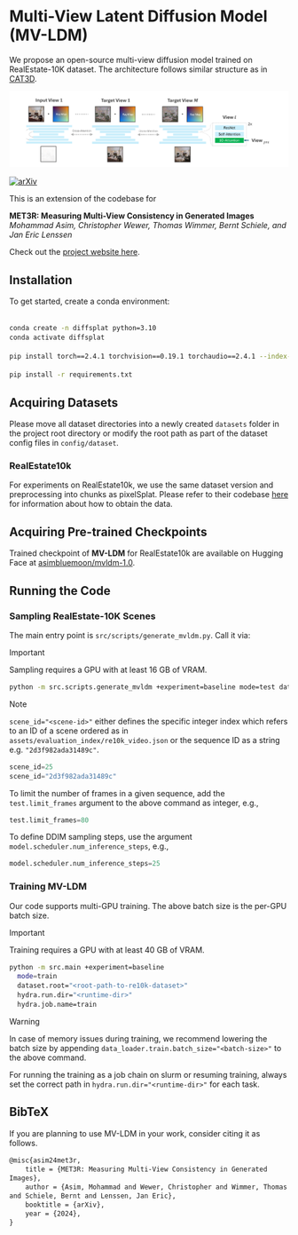# Multi-View Latent Diffusion Model (MV-LDM)

We propose an open-source multi-view diffusion model trained on RealEstate-10K dataset. The architecture follows similar structure as in [CAT3D](https://cat3d.github.io/).

![Alt text](assets/arch/mvldm_arch.png)

[![arXiv](https://img.shields.io/badge/arXiv-2403.16292-b31b1b.svg)](https://arxiv.org/abs/2403.16292)

This is an extension of the codebase for 

**MET3R: Measuring Multi-View Consistency in Generated Images** \
*Mohammad Asim, Christopher Wewer, Thomas Wimmer, Bernt Schiele, and Jan Eric Lenssen*

Check out the [project website here](https://geometric-rl.mpi-inf.mpg.de/met3r/).


## Installation

To get started, create a conda environment:

```bash

conda create -n diffsplat python=3.10
conda activate diffsplat

pip install torch==2.4.1 torchvision==0.19.1 torchaudio==2.4.1 --index-url https://download.pytorch.org/whl/cu118

pip install -r requirements.txt

```

## Acquiring Datasets
Please move all dataset directories into a newly created `datasets` folder in the project root directory or modify the root path as part of the dataset config files in `config/dataset`.

### RealEstate10k
For experiments on RealEstate10k, we use the same dataset version and preprocessing into chunks as pixelSplat. Please refer to their codebase [here](https://github.com/dcharatan/pixelsplat#acquiring-datasets) for information about how to obtain the data.

## Acquiring Pre-trained Checkpoints

Trained checkpoint of **MV-LDM** for RealEstate10k are available on Hugging Face at [asimbluemoon/mvldm-1.0](https://huggingface.co/asimbluemoon/mvldm-1.0/tree/main).

## Running the Code

### Sampling RealEstate-10K Scenes

The main entry point is `src/scripts/generate_mvldm.py`. Call it via:

> [!IMPORTANT] 
> Sampling requires a GPU with at least 16 GB of VRAM.

```bash
python -m src.scripts.generate_mvldm +experiment=baseline mode=test dataset.root="<root-path-to-re10k-dataset>" scene_id="<scene-id>" checkpointing.load="<path-to-checkpoint>" dataset/view_sampler=evaluation dataset.view_sampler.index_path=assets/evaluation_index/re10k_video.json test.sampling_mode=anchored test.num_anchors_views=4 test.output_dir=./outputs/mvldm 
```

> [!NOTE]
> ```scene_id="<scene-id>"``` either defines the specific integer index which refers to an ID of a scene ordered as in ```assets/evaluation_index/re10k_video.json``` or the sequence ID as a string e.g. ```"2d3f982ada31489c"```.
> ```python
> scene_id=25
> scene_id="2d3f982ada31489c"
> ```
> To limit the number of frames in a given sequence, add the ```test.limit_frames``` argument to the above command as integer, e.g.,
> ```python
> test.limit_frames=80
> ```
> To define DDIM sampling steps, use the argument ```model.scheduler.num_inference_steps```, e.g.,
> ```python
> model.scheduler.num_inference_steps=25
> ```
### Training MV-LDM
Our code supports multi-GPU training. The above batch size is the per-GPU batch size.

> [!IMPORTANT] 
> Training requires a GPU with at least 40 GB of VRAM.


```bash
python -m src.main +experiment=baseline
  mode=train
  dataset.root="<root-path-to-re10k-dataset>"
  hydra.run.dir="<runtime-dir>"
  hydra.job.name=train
```
> [!WARNING] 
> In case of memory issues during training, we recommend lowering the batch size by appending ```data_loader.train.batch_size="<batch-size>"``` to the above command. 

For running the training as a job chain on slurm or resuming training, always set the correct path in ```hydra.run.dir="<runtime-dir>"``` for each task.


## BibTeX
If you are planning to use MV-LDM in your work, consider citing it as follows.
<section class="section" id="BibTeX">
  <div class="container is-max-desktop content">
    <pre><code>@misc{asim24met3r,
    title = {MET3R: Measuring Multi-View Consistency in Generated Images},
    author = {Asim, Mohammad and Wewer, Christopher and Wimmer, Thomas and Schiele, Bernt and Lenssen, Jan Eric},
    booktitle = {arXiv},
    year = {2024},
}</code></pre>
  </div>
</section>


